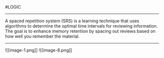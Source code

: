 #LOGIC 

---
A spaced repetition system (SRS) is a learning technique that uses algorithms to determine the optimal time intervals for reviewing information. The goal is to enhance memory retention by spacing out reviews based on how well you remember the material. 

---
![[image-1.png]]
![[image-8.png]]